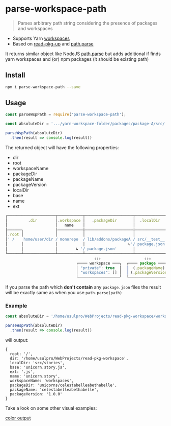 # parse-workspace-path
> Parses arbitrary path string considering the presence of packages and workspaces

- Supports Yarn [workspaces](https://yarnpkg.com/en/docs/workspaces)
- Based on [read-pkg-up](https://www.npmjs.com/package/read-pkg-up) and [path.parse](https://nodejs.org/dist/latest-v9.x/docs/api/path.html#path_path_parse_path)

It returns similar object like NodeJS [path.parse](https://nodejs.org/dist/latest-v9.x/docs/api/path.html#path_path_parse_path) but adds additional if finds yarn workspaces and (or) npm packages (it should be existing path)

## Install

```sh
npm i parse-workspace-path --save
```

## Usage

```js
const parseWspPath = require('parse-workspace-path');

const absoluteDir = '.../yarn-workspace-folder/packages/package-A/src/...';

parseWspPath(absoluteDir)
  .then(result => console.log(result))

```
The returned object will have the following properties:

- dir <string>
- root <string>
- workspaceName <string>
- packageDir <string>
- packageName <string>
- packageVersion <string>
- localDir <string>
- base <string>
- name <string>
- ext <string>

```js
┌─────────────────────┬───────────┬─────────────────────┬──────────────┬────────────┐
│         .dir        │.workspace │   .packageDir       │  .localDir   │   .base    │
│                     │   name    │                     │              │            │
├──────┐              ├───────────┼─────────────────────┼──────────────┼──────┬─────┤
│.root │              │           │                     │              │.name │.ext │
│' /    home/user/dir / monorepo  / lib/addons/packageA / src/__test__ / file  .txt'│
│      │              │           │                   ↳'/ package.json'│      │     │
│      │              │        ↳ '/ package.json'       │              │      │     │
└──────┴──────────────┴───────────┴─────────────────────┴──────────────┴──────┴─────┘
                                       ⇧⇧⇧                   ⇧⇧⇧
                               ╭──── workspace ───╮  ╭──── package ─────╮
                               │ "private": true  │  │  (.packageName)  │
                               │ "workspaces": [] │  │ (.packageVersion)│
                               ╰──────────────────╯  ╰──────────────────╯
```

If you parse the path which **don't contain** any `package.json` files the result will be exactly same as when you use `path.parse(path)`

### Example

```js
const absoluteDir = '/home/usulpro/WebProjects/read-pkg-workspace/workspaces/unicorns/celestabelleabethabelle/src/stories/unicorn.story.js';

parseWspPath(absoluteDir)
  .then(result => console.log(result))

```

will output:

```console
{
  root: '/',
  dir: '/home/usulpro/WebProjects/read-pkg-workspace',
  localDir: 'src/stories',
  base: 'unicorn.story.js',
  ext: '.js',
  name: 'unicorn.story',
  workspaceName: 'workspaces',
  packageDir: 'unicorns/celestabelleabethabelle',
  packageName: 'celestabelleabethabelle',
  packageVersion: '1.0.0'
}

```

Take a look on some other visual examples:

[color output](../../doc/coloroutput.png)
